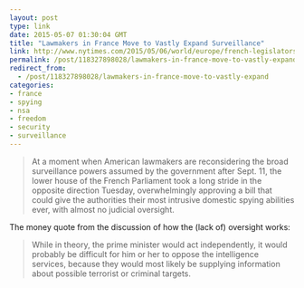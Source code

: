 ```yaml
---
layout: post
type: link
date: 2015-05-07 01:30:04 GMT
title: "Lawmakers in France Move to Vastly Expand Surveillance"
link: http://www.nytimes.com/2015/05/06/world/europe/french-legislators-approve-sweeping-intelligence-bill.html
permalink: /post/118327898028/lawmakers-in-france-move-to-vastly-expand
redirect_from: 
  - /post/118327898028/lawmakers-in-france-move-to-vastly-expand
categories:
- france
- spying
- nsa
- freedom
- security
- surveillance
---
```

<blockquote>At a moment when American lawmakers are reconsidering the broad surveillance powers assumed by the government after Sept. 11, the lower house of the French Parliament took a long stride in the opposite direction Tuesday, overwhelmingly approving a bill that could give the authorities their most intrusive domestic spying abilities ever, with almost no judicial oversight. </blockquote>
<p>The money quote from the discussion of how the (lack of) oversight works:</p>
<blockquote>While in theory, the prime minister would act independently, it would probably be difficult for him or her to oppose the intelligence services, because they would most likely be supplying information about possible terrorist or criminal targets.</blockquote>